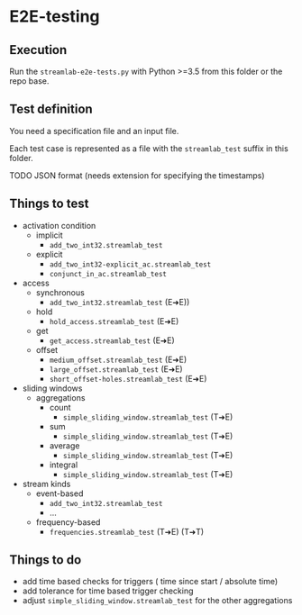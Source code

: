 # E2E-testing

## Execution

Run the `streamlab-e2e-tests.py` with Python >=3.5 from this folder or the repo base.



## Test definition

You need a specification file and an input file.

Each test case is represented as a file with the `streamlab_test` suffix in this folder.

TODO
JSON format (needs extension for specifying the timestamps)

## Things to test

- activation condition
    - implicit
        - `add_two_int32.streamlab_test`
    - explicit
        - `add_two_int32-explicit_ac.streamlab_test`
        - `conjunct_in_ac.streamlab_test`
- access
    - synchronous
        - `add_two_int32.streamlab_test` (E➜E))
    - hold
        - `hold_access.streamlab_test` (E➜E)
    - get
        - `get_access.streamlab_test` (E➜E)
    - offset
        - `medium_offset.streamlab_test` (E➜E)
        - `large_offset.streamlab_test` (E➜E)
        - `short_offset-holes.streamlab_test` (E➜E)
- sliding windows
    - aggregations
        - count
            - `simple_sliding_window.streamlab_test` (T➜E)
        - sum
            - `simple_sliding_window.streamlab_test` (T➜E)
        - average
            - `simple_sliding_window.streamlab_test` (T➜E)
        - integral
            - `simple_sliding_window.streamlab_test` (T➜E)
- stream kinds
    - event-based
        - `add_two_int32.streamlab_test`
        - ...
    - frequency-based
        - `frequencies.streamlab_test` (T➜E) (T➜T)

## Things to do

- add time based checks for triggers ( time since start / absolute time)
- add tolerance for time based trigger checking
- adjust `simple_sliding_window.streamlab_test` for the other aggregations
